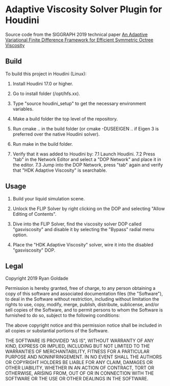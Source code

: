 # Adaptive Viscosity Solver Plugin for Houdini

Source code from the SIGGRAPH 2019 technical paper [An Adaptive Variational Finite Difference Framework for Efficient Symmetric Octree Viscosity](https://cs.uwaterloo/~rgoldade/adaptiveviscosity/)

## Build
To build this project in Houdini (Linux):

1. Install Houdini 17.0 or higher.

2. Go to install folder (/opt/hfs.xx).

3. Type "source houdini_setup" to get the necessary environment variables.

4. Make a build folder the top level of the repository.

5. Run cmake .. in the build folder (or cmake -DUSEEIGEN .. if Eigen 3 is preferred over the native Houdini solver).

6. Run make in the build folder.

7. Verify that it was added to Houdini by:
	7.1 Launch Houdini.
	7.2 Press "tab" in the Network Editor and select a "DOP Network" and place it in the editor.
	7.3 Jump into the DOP Network, press "tab" again and verify that "HDK Adaptive Viscosity" is searchable.

## Usage

1. Build your liquid simulation scene.

2. Unlock the FLIP Solver by right clicking on the DOP and selecting "Allow Editing of Contents".

3. Dive into the FLIP Solver, find the viscosity solver DOP called "gasviscosity" and disable it by selecting the "Bypass" radial menu option.

4. Place the "HDK Adaptive Viscosity" solver, wire it into the disabled "gasviscosity" DOP.


## Legal

Copyright 2019 Ryan Goldade

Permission is hereby granted, free of charge, to any person obtaining a copy of this software and associated documentation files (the "Software"), to deal in the Software without restriction, including without limitation the rights to use, copy, modify, merge, publish, distribute, sublicense, and/or sell copies of the Software, and to permit persons to whom the Software is furnished to do so, subject to the following conditions:

The above copyright notice and this permission notice shall be included in all copies or substantial portions of the Software.

THE SOFTWARE IS PROVIDED "AS IS", WITHOUT WARRANTY OF ANY KIND, EXPRESS OR IMPLIED, INCLUDING BUT NOT LIMITED TO THE WARRANTIES OF MERCHANTABILITY, FITNESS FOR A PARTICULAR PURPOSE AND NONINFRINGEMENT. IN NO EVENT SHALL THE AUTHORS OR COPYRIGHT HOLDERS BE LIABLE FOR ANY CLAIM, DAMAGES OR OTHER LIABILITY, WHETHER IN AN ACTION OF CONTRACT, TORT OR OTHERWISE, ARISING FROM, OUT OF OR IN CONNECTION WITH THE SOFTWARE OR THE USE OR OTHER DEALINGS IN THE SOFTWARE.

